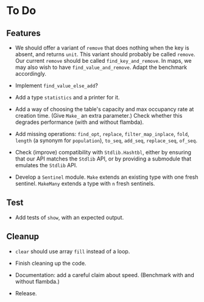 # To Do

## Features

* We should offer a variant of `remove` that does nothing
  when the key is absent, and returns `unit`.
  This variant should probably be called `remove`.
  Our current `remove` should be called `find_key_and_remove`.
  In maps, we may also wish to have `find_value_and_remove`.
  Adapt the benchmark accordingly.

* Implement `find_value_else_add`?

* Add a type `statistics` and a printer for it.

* Add a way of choosing the table's capacity and max occupancy rate
  at creation time. (Give `Make_` an extra parameter.) Check whether
  this degrades performance (with and without flambda).

* Add missing operations:
  `find_opt`,
  `replace`,
  `filter_map_inplace`,
  `fold`,
  `length` (a synonym for `population`),
  `to_seq`, `add_seq`, `replace_seq`, `of_seq`.

* Check (improve) compatibility with `Stdlib.Hashtbl`,
  either by ensuring that our API matches the `Stdlib` API,
  or by providing a submodule that emulates the `Stdlib` API.

* Develop a `Sentinel` module.
  `Make` extends an existing type with one fresh sentinel.
  `MakeMany` extends a type with `n` fresh sentinels.

## Test

* Add tests of `show`, with an expected output.

## Cleanup

* `clear` should use array `fill` instead of a loop.

* Finish cleaning up the code.

* Documentation: add a careful claim about speed. (Benchmark with and without flambda.)

* Release.
